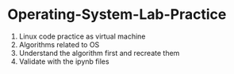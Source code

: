 # Operating-System-Lab-Practice

1. Linux code practice as virtual machine
2. Algorithms related to OS
3. Understand the algorithm first and recreate them
4. Validate with the ipynb files 
